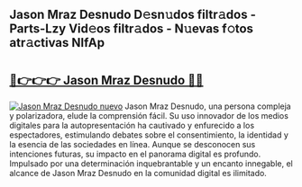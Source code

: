 ## Jason Mraz Desnudo D𝚎sn𝚞dos filtr𝚊dos - Parts-Lzy Vid𝚎os filtr𝚊dos - N𝚞evas f𝚘tos atr𝚊ctivas NIfAp

# <h2><a href="http://mbaw3q9.tromn.icu/?c=Jason+Mraz+Desnudo">🔗👉👉👉 Jason Mraz Desnudo 🔗🔗</a></h2>

[![Jason Mraz Desnudo nuevo](https://i.imgur.com/pEAQMta.gif)](http://mbaw3q9.tromn.icu/?c=Jason+Mraz+Desnudo)
Jason Mraz Desnudo, una persona compleja y polarizadora, elude la comprensión fácil. Su uso innovador de los medios digitales para la autopresentación ha cautivado y enfurecido a los espectadores, estimulando debates sobre el consentimiento, la identidad y la esencia de las sociedades en línea. Aunque se desconocen sus intenciones futuras, su impacto en el panorama digital es profundo. Impulsado por una determinación inquebrantable y un encanto innegable, el alcance de Jason Mraz Desnudo en la comunidad digital es ilimitado.
